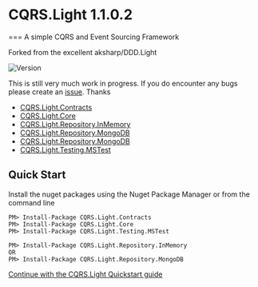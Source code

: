 # CQRS.Light 1.1.0.2
===
A simple CQRS and Event Sourcing Framework

Forked from the excellent aksharp/DDD.Light

![Version](https://img.shields.io/badge/version-v1.1.0.2-green.svg)

This is still very much work in progress.  If you do encounter any bugs please create an [issue](https://github.com/wallaceiam/DDD.Light/issues "Issue").  Thanks

* [CQRS.Light.Contracts](https://www.nuget.org/packages/CQRS.Light.Contracts/)
* [CQRS.Light.Core](https://www.nuget.org/packages/CQRS.Light.Core/)
* [CQRS.Light.Repository.InMemory](https://www.nuget.org/packages/CQRS.Light.Repository.InMemory/)
* [CQRS.Light.Repository.MongoDB](https://www.nuget.org/packages/CQRS.Light.Repository.MongoDB/)
* [CQRS.Light.Repository.MongoDB](https://www.nuget.org/packages/CQRS.Light.Repository.MongoDB/)
* [CQRS.Light.Testing.MSTest](https://www.nuget.org/packages/CQRS.Light.Testing,MSTest/)

## Quick Start

Install the nuget packages using the Nuget Package Manager or from the command line

```dos
PM> Install-Package CQRS.Light.Contracts
PM> Install-Package CQRS.Light.Core
PM> Install-Package CQRS.Light.Testing.MSTest

PM> Install-Package CQRS.Light.Repository.InMemory
OR
PM> Install-Package CQRS.Light.Repository.MongoDB
```

[Continue with the CQRS.Light Quickstart guide](https://github.com/wallaceiam/CQRS.Light/wiki/quickstart)


